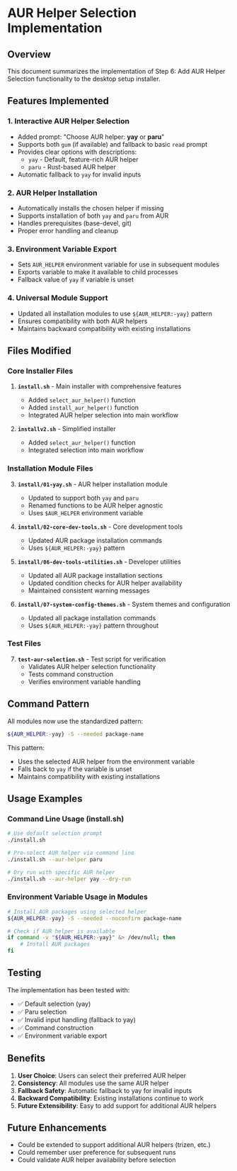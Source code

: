 # AUR Helper Selection Implementation

## Overview
This document summarizes the implementation of Step 6: Add AUR Helper Selection functionality to the desktop setup installer.

## Features Implemented

### 1. Interactive AUR Helper Selection
- Added prompt: "Choose AUR helper: **yay** or **paru**"
- Supports both `gum` (if available) and fallback to basic `read` prompt
- Provides clear options with descriptions:
  - `yay` - Default, feature-rich AUR helper
  - `paru` - Rust-based AUR helper
- Automatic fallback to `yay` for invalid inputs

### 2. AUR Helper Installation
- Automatically installs the chosen helper if missing
- Supports installation of both `yay` and `paru` from AUR
- Handles prerequisites (base-devel, git)
- Proper error handling and cleanup

### 3. Environment Variable Export
- Sets `AUR_HELPER` environment variable for use in subsequent modules
- Exports variable to make it available to child processes
- Fallback value of `yay` if variable is unset

### 4. Universal Module Support
- Updated all installation modules to use `${AUR_HELPER:-yay}` pattern
- Ensures compatibility with both AUR helpers
- Maintains backward compatibility with existing installations

## Files Modified

### Core Installer Files
1. **`install.sh`** - Main installer with comprehensive features
   - Added `select_aur_helper()` function
   - Added `install_aur_helper()` function
   - Integrated AUR helper selection into main workflow

2. **`installv2.sh`** - Simplified installer
   - Added `select_aur_helper()` function
   - Integrated selection into main workflow

### Installation Module Files
3. **`install/01-yay.sh`** - AUR helper installation module
   - Updated to support both `yay` and `paru`
   - Renamed functions to be AUR helper agnostic
   - Uses `$AUR_HELPER` environment variable

4. **`install/02-core-dev-tools.sh`** - Core development tools
   - Updated AUR package installation commands
   - Uses `${AUR_HELPER:-yay}` pattern

5. **`install/06-dev-tools-utilities.sh`** - Developer utilities
   - Updated all AUR package installation sections
   - Updated condition checks for AUR helper availability
   - Maintained consistent warning messages

6. **`install/07-system-config-themes.sh`** - System themes and configuration
   - Updated all package installation commands
   - Uses `${AUR_HELPER:-yay}` pattern throughout

### Test Files
7. **`test-aur-selection.sh`** - Test script for verification
   - Validates AUR helper selection functionality
   - Tests command construction
   - Verifies environment variable handling

## Command Pattern
All modules now use the standardized pattern:
```bash
${AUR_HELPER:-yay} -S --needed package-name
```

This pattern:
- Uses the selected AUR helper from the environment variable
- Falls back to `yay` if the variable is unset
- Maintains compatibility with existing installations

## Usage Examples

### Command Line Usage (install.sh)
```bash
# Use default selection prompt
./install.sh

# Pre-select AUR helper via command line
./install.sh --aur-helper paru

# Dry run with specific AUR helper
./install.sh --aur-helper yay --dry-run
```

### Environment Variable Usage in Modules
```bash
# Install AUR packages using selected helper
${AUR_HELPER:-yay} -S --needed --noconfirm package-name

# Check if AUR helper is available
if command -v "${AUR_HELPER:-yay}" &> /dev/null; then
    # Install AUR packages
fi
```

## Testing
The implementation has been tested with:
- ✅ Default selection (yay)
- ✅ Paru selection
- ✅ Invalid input handling (fallback to yay)
- ✅ Command construction
- ✅ Environment variable export

## Benefits
1. **User Choice**: Users can select their preferred AUR helper
2. **Consistency**: All modules use the same AUR helper
3. **Fallback Safety**: Automatic fallback to yay for invalid inputs
4. **Backward Compatibility**: Existing installations continue to work
5. **Future Extensibility**: Easy to add support for additional AUR helpers

## Future Enhancements
- Could be extended to support additional AUR helpers (trizen, etc.)
- Could remember user preference for subsequent runs
- Could validate AUR helper availability before selection
